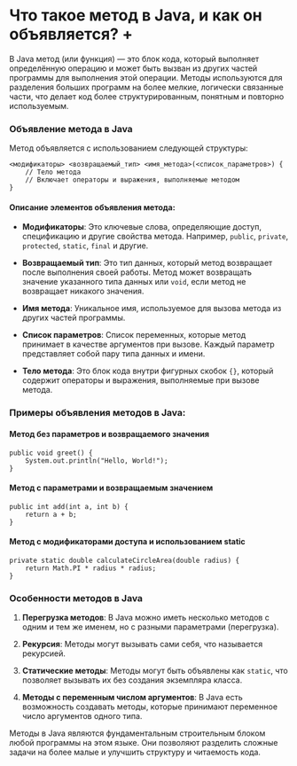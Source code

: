 # Что такое метод в Java, и как он объявляется? +

В Java метод (или функция) — это блок кода, который выполняет определённую операцию и может быть вызван из других частей программы для выполнения этой операции. Методы используются для разделения больших программ на более мелкие, логически связанные части, что делает код более структурированным, понятным и повторно используемым.

### Объявление метода в Java

Метод объявляется с использованием следующей структуры:

```
<модификаторы> <возвращаемый_тип> <имя_метода>(<список_параметров>) {
    // Тело метода
    // Включает операторы и выражения, выполняемые методом
}
```

#### Описание элементов объявления метода:

- **Модификаторы**: Это ключевые слова, определяющие доступ, спецификацию и другие свойства метода. Например, `public`, `private`, `protected`, `static`, `final` и другие.

- **Возвращаемый тип**: Это тип данных, который метод возвращает после выполнения своей работы. Метод может возвращать значение указанного типа данных или `void`, если метод не возвращает никакого значения.

- **Имя метода**: Уникальное имя, используемое для вызова метода из других частей программы.

- **Список параметров**: Список переменных, которые метод принимает в качестве аргументов при вызове. Каждый параметр представляет собой пару типа данных и имени.

- **Тело метода**: Это блок кода внутри фигурных скобок `{}`, который содержит операторы и выражения, выполняемые при вызове метода.

### Примеры объявления методов в Java:

#### Метод без параметров и возвращаемого значения

```
public void greet() {
    System.out.println("Hello, World!");
}
```

#### Метод с параметрами и возвращаемым значением

```
public int add(int a, int b) {
    return a + b;
}
```

#### Метод с модификаторами доступа и использованием static

```
private static double calculateCircleArea(double radius) {
    return Math.PI * radius * radius;
}
```

### Особенности методов в Java

1. **Перегрузка методов**: В Java можно иметь несколько методов с одним и тем же именем, но с разными параметрами (перегрузка).

2. **Рекурсия**: Методы могут вызывать сами себя, что называется рекурсией.

3. **Статические методы**: Методы могут быть объявлены как `static`, что позволяет вызывать их без создания экземпляра класса.

4. **Методы с переменным числом аргументов**: В Java есть возможность создавать методы, которые принимают переменное число аргументов одного типа.

Методы в Java являются фундаментальным строительным блоком любой программы на этом языке. Они позволяют разделить сложные задачи на более малые и улучшить структуру и читаемость кода.